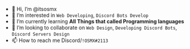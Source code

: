 - 👋 Hi, I’m @itsosmx
- 👀 I’m interested in `Web Developing`, `Discord Bots Develop`
- 🌱 I’m currently learning **All Things that called Programming languages**
- 💞️ I’m looking to collaborate on `Web Design`, `Developing Discord Bots`, `Discord Servers Design`
- 📫 How to reach me Discord/`!OSMX#2113`

<!---
itsosmx/itsosmx is a ✨ special ✨ repository because its `README.md` (this file) appears on your GitHub profile.
You can click the Preview link to take a look at your changes.
--->
